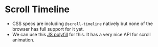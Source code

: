 # Scroll Timeline

-   CSS specs are including `@scroll-timeline` natively but none of the browser has full support for it yet.
-   We can use this [JS polyfill](https://github.com/flackr/scroll-timeline) for this. It has a very nice API for scroll animation.
